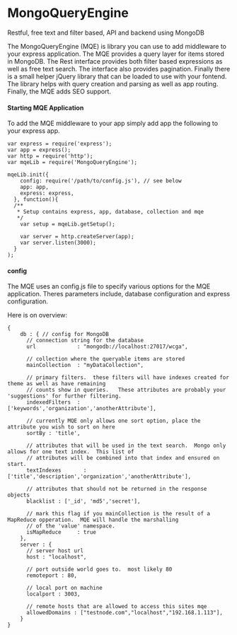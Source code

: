 MongoQueryEngine
================

Restful, free text and filter based, API and backend using MongoDB

The MongoQueryEngine (MQE) is library you can use to add middleware to your express application.  The MQE provides a query layer for items stored in MongoDB.  The Rest interface provides both filter based expressions as well as free text search.  The interface also provides pagination.  Finally there is a small helper jQuery library that can be loaded to use with your fontend.  The library helps with query creation and parsing as well as app routing.  Finally, the MQE adds SEO support.

#### Starting MQE Application
To add the MQE middleware to your app simply add app the following to your express app.
```
var express = require('express');
var app = express();
var http = require('http');
var mqeLib = require('MongoQueryEngine');

mqeLib.init({
    config: require('/path/to/config.js'), // see below
    app: app,
    express: express,
  }, function(){
  /**
   * Setup contains express, app, database, collection and mqe
   */
    var setup = mqeLib.getSetup();

    var server = http.createServer(app);
    var server.listen(3000);
  }
);
```

#### config
The MQE uses an config.js file to specify various options for the MQE application.  Theres parameters include, database configuration and express configuration.

Here is on overview:
```
{
	db : { // config for MongoDB
	  // connection string for the database
	  url             : "mongodb://localhost:27017/wcga",

	  // collection where the queryable items are stored
	  mainCollection  : "myDataCollection",

	  // primary filters.  these filters will have indexes created for theme as well as have remaining
	  // counts show in queries.   These attributes are probably your 'suggestions' for further filtering.
	  indexedFilters  : ['keywords','organization','anotherAttribute'],  

	  // currently MQE only allows one sort option, place the attribute you wish to sort on here
	  sortBy : 'title',

	  // attributes that will be used in the text search.  Mongo only allows for one text index.  This list of
	  // attributes will be combined into that index and ensured on start.
	  textIndexes       : ['title','description','organization','anotherAttribute'],

	  // attributes that should not be returned in the response objects
	  blacklist : ['_id', 'md5','secret'],

	  // mark this flag if you mainCollection is the result of a MapReduce opperation.  MQE will handle the marshalling
	  // of the 'value' namespace.
	  isMapReduce     : true
	},
	server : {
	  // server host url
	  host : "localhost",

	  // port outside world goes to.  most likely 80
	  remoteport : 80,

	  // local port on machine
	  localport : 3003,

	  // remote hosts that are allowed to access this sites mqe
	  allowedDomains : ["testnode.com","localhost","192.168.1.113"],
	}
}
```
